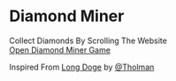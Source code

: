# Diamond Miner
Collect Diamonds By Scrolling The Website            
[Open Diamond Miner Game](https://thenithinbalaji.github.io/Diamond-Miner/)

Inspired From [Long Doge](https://longdogechallenge.com/) by [@Tholman](https://github.com/tholman)
 

